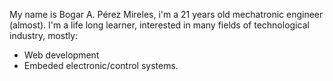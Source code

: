 My name is Bogar A. Pérez Mireles, i'm a 21 years old mechatronic engineer (almost).
I'm a life long learner, interested in many fields of technological industry, mostly:
- Web development
- Embeded electronic/control systems.



<!---
BogarPM/BogarPM is a ✨ special ✨ repository because its `README.md` (this file) appears on your GitHub profile.
You can click the Preview link to take a look at your changes.
--->
